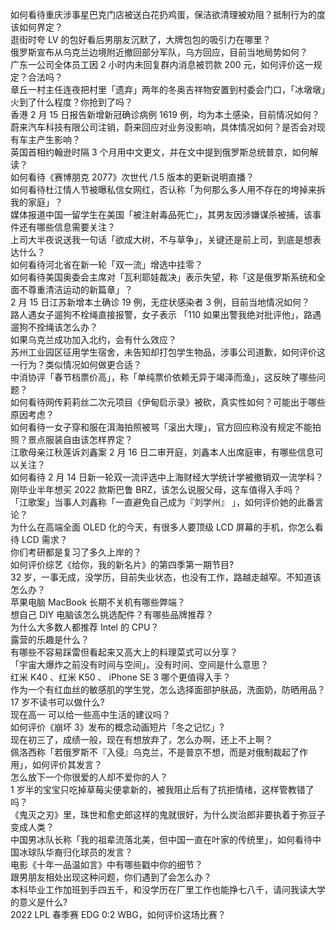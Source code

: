 如何看待重庆涉事星巴克门店被送白花扔鸡蛋，保洁欲清理被劝阻？抵制行为的度该如何界定？  
逛街时夸 LV 的包好看后男朋友沉默了，大牌包包的吸引力在哪里？  
俄罗斯宣布从乌克兰边境附近撤回部分军队，乌方回应，目前当地局势如何？  
广东一公司全体员工因 2 小时内未回复群内消息被罚款 200 元，如何评价这一规定？合法吗？  
章丘一村主任连夜把村里「遗弃」两年的冬奥吉祥物安置到村委会门口，「冰墩墩」火到了什么程度？你抢到了吗？  
香港 2 月 15 日报告新增新冠确诊病例 1619 例，均为本土感染，目前情况如何？  
蔚来汽车科技有限公司注销，蔚来回应对业务没影响，具体情况如何？是否会对现有车主产生影响？  
英国首相约翰逊时隔 3 个月用中文更文，并在文中提到俄罗斯总统普京，如何解读？  
如何看待《赛博朋克 2077》次世代 /1.5 版本的更新说明直播？  
如何看待杜江情人节被曝私信女网红，否认称「为何那么多人用不存在的垮掉来拆我的家庭」？  
媒体报道中国一留学生在美国「被注射毒品死亡」，其男友因涉嫌谋杀被捕，该事件还有哪些信息需要关注？  
上司大半夜说送我一句话「欲成大树，不与草争」，关键还是前上司，到底是想表达什么？  
如何看待河北省在新一轮「双一流」增选中挂零？  
如何看待美国奥委会主席对「瓦利耶娃裁决」表示失望，称「这是俄罗斯系统和全面不尊重清洁运动的新篇章」？  
2 月 15 日江苏新增本土确诊 19 例，无症状感染者 3 例，目前当地情况如何？  
路人遇女子遛狗不栓绳直接报警，女子表示 「110 如果出警我绝对批评他」，路遇遛狗不拴绳该怎么办？  
如果乌克兰成功加入北约，会有什么效应？  
苏州工业园区征用学生宿舍，未告知却打包学生物品，涉事公司道歉，如何评价这一行为？类似情况如何做更合适？  
中消协评「春节档票价高」，称「单纯票价依赖无异于竭泽而渔」，这反映了哪些问题？  
如何看待网传莉莉丝二次元项目《伊甸启示录》被砍，真实性如何？可能出于哪些原因考虑？  
如何看待一女子穿和服在洱海拍照被骂「滚出大理」，官方回应称没有规定不能拍照？景点服装自由该怎样界定？  
江歌母亲江秋莲诉刘鑫案 2 月 16 日二审开庭，刘鑫本人出席庭审，有哪些信息可以关注？  
如何看待 2 月 14 日新一轮双一流评选中上海财经大学统计学被撤销双一流学科？  
刚毕业半年想买 2022 款斯巴鲁 BRZ，该怎么说服父母，这车值得入手吗？  
「江歌案」当事人刘鑫称「一直避免自己成为『刘学州』 」，如何评价她的此番言论？  
为什么在高端全面 OLED 化的今天，有很多人要顶级 LCD 屏幕的手机，你怎么看待 LCD 需求？  
你们考研都是复习了多久上岸的？  
如何评价综艺《给你，我的新名片》的第四季第一期节目?  
32 岁，一事无成，没学历，目前失业状态，也没有工作，路越走越窄。不知道该怎么办？  
苹果电脑 MacBook 长期不关机有哪些弊端？  
想自己 DIY 电脑该怎么挑选配件？有哪些品牌推荐？  
为什么大多数人都推荐 Intel 的 CPU？  
露营的乐趣是什么？  
有哪些不容易踩雷但看起来又高大上的料理菜式可以分享？  
「宇宙大爆炸之前没有时间与空间」。没有时间、空间是什么意思？  
红米 K40 、红米 K50 、 iPhone SE 3 哪个更值得入手？  
作为一个有红血丝的敏感肌的学生党，怎么选择面部护肤品，洗面奶，防晒用品？  
17 岁不读书可以做什么?  
现在高一 可以给一些高中生活的建议吗？  
如何评价《崩坏 3》发布的概念动画短片「冬之记忆」?  
现在初三了，成绩一般，现在有想放弃了，怎么办啊，还上不上啊？  
佩洛西称「若俄罗斯不『入侵』乌克兰，不是普京不想，而是对俄制裁起了作用」，如何评价其发言？  
怎么放下一个你很爱的人却不爱你的人？  
1 岁半的宝宝只吃掉草莓尖便拿新的，被我阻止后有了抗拒情绪，这样管教错了吗？  
《鬼灭之刃》里，珠世和愈史郎这样的鬼就很好，为什么炭治郎非要执着于弥豆子变成人类？  
中国男冰队长称「我的祖辈流落北美，但中国一直在叶家的传统里」，如何看待中国冰球队华裔归化球员的发言？  
电影《十年一品温如言》中有哪些戳中你的细节？  
跟男朋友相处出现这种问题，你们遇到了会怎么办？  
本科毕业工作加班到手四五千，和没学历在厂里工作也能挣七八千，请问我读大学的意义是什么?  
2022 LPL 春季赛 EDG 0:2 WBG，如何评价这场比赛？  
